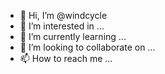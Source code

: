 - 👋 Hi, I’m @windcycle
- 👀 I’m interested in ...
- 🌱 I’m currently learning ...
- 💞️ I’m looking to collaborate on ...
- 📫 How to reach me ...

<!---
windcycle/windcycle is a ✨ special ✨ repository because its `README.md` (this file) appears on your GitHub profile.
You can click the Preview link to take a look at your changes.
--->
